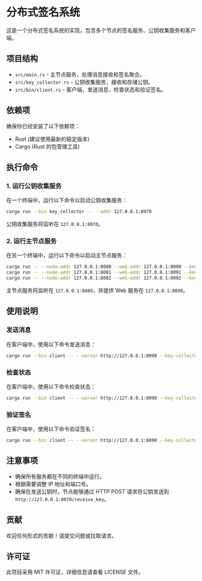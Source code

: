 
# 分布式签名系统

这是一个分布式签名系统的实现，包含多个节点的签名服务、公钥收集服务和客户端。

## 项目结构

- `src/main.rs` - 主节点服务，处理消息接收和签名聚合。
- `src/key_collector.rs` - 公钥收集服务，接收和存储公钥。
- `src/bin/client.rs` - 客户端，发送消息、检查状态和验证签名。

## 依赖项

确保你已经安装了以下依赖项：

- Rust (建议使用最新的稳定版本)
- Cargo (Rust 的包管理工具)

## 执行命令

### 1. 运行公钥收集服务

在一个终端中，运行以下命令以启动公钥收集服务：

```bash
cargo run --bin key_collector -- --addr 127.0.0.1:8070
```

公钥收集服务将监听在 `127.0.0.1:8070`。

### 2. 运行主节点服务

在另一个终端中，运行以下命令以启动主节点服务：

```bash
cargo run -- --node-addr 127.0.0.1:8080 --web-addr 127.0.0.1:8090 --key-collector 127.0.0.1:8070 --other-nodes 127.0.0.1:8081 --other-nodes 127.0.0.1:8082
cargo run -- --node-addr 127.0.0.1:8081 --web-addr 127.0.0.1:8091 --key-collector 127.0.0.1:8070 --other-nodes 127.0.0.1:8080 --other-nodes 127.0.0.1:8082
cargo run -- --node-addr 127.0.0.1:8082 --web-addr 127.0.0.1:8092 --key-collector 127.0.0.1:8070 --other-nodes 127.0.0.1:8080 --other-nodes 127.0.0.1:8081
```

主节点服务将监听在 `127.0.0.1:8080`，并提供 Web 服务在 `127.0.0.1:8090`。

## 使用说明

### 发送消息

在客户端中，使用以下命令发送消息：

```bash
cargo run --bin client -- --server http://127.0.0.1:8090 --key-collector http://127.0.0.1:8070 send --message "你的消息"
```

### 检查状态

在客户端中，使用以下命令检查状态：

```bash
cargo run --bin client -- --server http://127.0.0.1:8090 --key-collector http://127.0.0.1:8070 check --request-id <请求ID>
```

### 验证签名

在客户端中，使用以下命令验证签名：

```bash
cargo run --bin client -- --server http://127.0.0.1:8090 --key-collector http://127.0.0.1:8070 verify --request-id <请求ID> --message "你的消息"
```

## 注意事项

- 确保所有服务都在不同的终端中运行。
- 根据需要调整 IP 地址和端口号。
- 确保在发送公钥时，节点能够通过 HTTP POST 请求将公钥发送到 `http://127.0.0.1:8070/receive_key`。

## 贡献

欢迎任何形式的贡献！请提交问题或拉取请求。

## 许可证

此项目采用 MIT 许可证，详细信息请查看 LICENSE 文件。